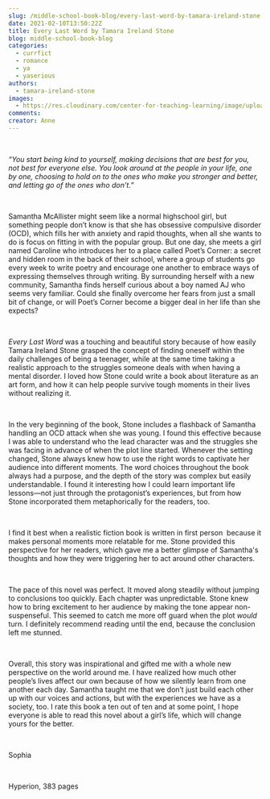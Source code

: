 ```yaml
---
slug: /middle-school-book-blog/every-last-word-by-tamara-ireland-stone
date: 2021-02-10T13:50:22Z
title: Every Last Word by Tamara Ireland Stone
blog: middle-school-book-blog
categories:
  - currfict
  - romance
  - ya
  - yaserious
authors:
  - tamara-ireland-stone
images:
  - https://res.cloudinary.com/center-for-teaching-learning/image/upload/v1637542521/Every-Last-Word-Sophia.jpg.jpg
comments:
creator: Anne
---
```


<div class="wp-block-image"><figure class="alignleft size-large is-resized"/></div>
<!-- /wp:image --><br /><!-- wp:paragraph -->
<p><em>“You start being kind to yourself, making decisions that are best for you, not best for everyone else. You look around at the people in your life, one by one, choosing to hold on to the ones who make you stronger and better, and letting go of the ones who don’t.” </em></p>
<!-- /wp:paragraph --><br /><!-- wp:paragraph -->
<p>Samantha McAllister might seem like a normal highschool girl, but something people don’t know is that she has obsessive compulsive disorder (OCD), which fills her with anxiety and rapid thoughts, when all she wants to do is focus on fitting in with the popular group. But one day, she meets a girl named Caroline who introduces her to a place called Poet’s Corner: a secret and hidden room in the back of their school, where a group of students go every week to write poetry and encourage one another to embrace ways of expressing themselves through writing. By surrounding herself with a new community, Samantha finds herself curious about a boy named AJ who seems very familiar. Could she finally overcome her fears from just a small bit of change, or will Poet’s Corner become a bigger deal in her life than she expects?  </p>
<!-- /wp:paragraph --><br /><!-- wp:paragraph -->
<p><em>Every Last Word</em> was a touching and beautiful story because of how easily Tamara Ireland Stone grasped the concept of finding oneself within the daily challenges of being a teenager, while at the same time taking a realistic approach to the struggles someone deals with when having a mental disorder. I loved how Stone could write a book about literature as an art form, and how it can help people survive tough moments in their lives without realizing it.</p>
<!-- /wp:paragraph --><br /><!-- wp:paragraph -->
<p>In the very beginning of the book, Stone includes a flashback of Samantha handling an OCD attack when she was young. I found this effective because I was able to understand who the lead character was and the struggles she was facing in advance of when the plot line started. Whenever the setting changed, Stone always knew how to use the right words to captivate her audience into different moments. The word choices throughout the book always had a purpose, and the depth of the story was complex but easily understandable. I found it interesting how I could learn important life lessons—not just through the protagonist’s experiences, but from how Stone incorporated them metaphorically for the readers, too.</p>
<!-- /wp:paragraph --><br /><!-- wp:paragraph -->
<p>I find it best when a realistic fiction book is written in first person  because it makes personal moments more relatable for me. Stone provided this perspective for her readers, which gave me a better glimpse of Samantha's thoughts and how they were triggering her to act around other characters.</p>
<!-- /wp:paragraph --><br /><!-- wp:paragraph -->
<p>The pace of this novel was perfect. It moved along steadily without jumping to conclusions too quickly. Each chapter was unpredictable. Stone knew how to bring excitement to her audience by making the tone appear non-suspenseful. This seemed to catch me more off guard when the plot <em>would</em> turn. I definitely recommend reading until the end, because the conclusion left me stunned. </p>
<!-- /wp:paragraph --><br /><!-- wp:paragraph -->
<p>Overall, this story was inspirational and gifted me with a whole new perspective on the world around me. I have realized how much other people’s lives affect our own because of how we silently learn from one another each day. Samantha taught me that we don’t just build each other up with our voices and actions, but with the experiences we have as a society, too. I rate this book a ten out of ten and at some point, I hope everyone is able to read this novel about a girl’s life, which will change yours for the better.  </p>
<!-- /wp:paragraph --><br /><!-- wp:paragraph -->
<p>Sophia</p>
<!-- /wp:paragraph --><br /><!-- wp:paragraph -->
<p>Hyperion, 383 pages</p>
<!-- /wp:paragraph -->
